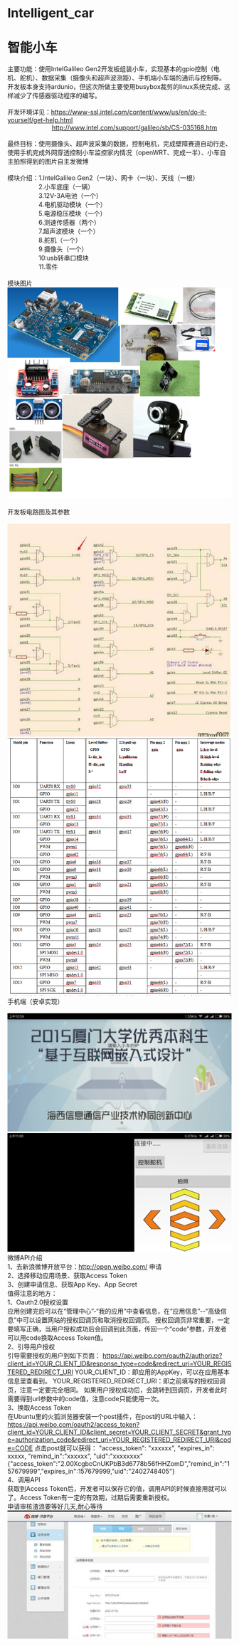 # Intelligent_car
# 智能小车 <br />
主要功能：使用IntelGalileo Gen2开发板组装小车，实现基本的gpio控制（电机、舵机）、数据采集（摄像头和超声波测距）、手机端小车端的通讯与控制等。
开发板本身支持ardunio，但这次所做主要使用busybox裁剪的linux系统完成、这样减少了传感器驱动程序的编写。<br />
<br />
开发环境详见：https://www-ssl.intel.com/content/www/us/en/do-it-yourself/get-help.html<br />
&emsp; &emsp; &emsp; &emsp; &emsp;&emsp;http://www.intel.com/support/galileo/sb/CS-035168.htm<br />
<br />
最终目标：使用摄像头、超声波采集的数据，控制电机，完成壁障赛道自动行走、使用手机完成外网穿透控制小车监控家内情况（openWRT、完成一半）、小车自主拍照得到的图片自主发微博<br />
<br />
模块介绍：1.IntelGalileo Gen2（一块）、网卡（一块）、天线（一根）<br />
&emsp;&emsp;&emsp;&emsp;&emsp;2.小车底座（一辆）<br />
&emsp;&emsp;&emsp;&emsp;&emsp;3.12V-3A电池（一个）<br />
&emsp;&emsp;&emsp;&emsp;&emsp;4.电机驱动模块（一个）<br />
&emsp;&emsp;&emsp;&emsp;&emsp;5.电源稳压模块（一个）<br />
&emsp;&emsp;&emsp;&emsp;&emsp;6.测速传感器（两个）<br />
&emsp;&emsp;&emsp;&emsp;&emsp;7.超声波模块（一个）<br />
&emsp;&emsp;&emsp;&emsp;&emsp;8.舵机（一个）<br />
&emsp;&emsp;&emsp;&emsp;&emsp;9.摄像头（一个）<br />
&emsp;&emsp;&emsp;&emsp;&emsp;10:usb转串口模块<br />
&emsp;&emsp;&emsp;&emsp;&emsp;11.零件<br />
<br />
模块图片<br />
![](https://github.com/DeepLJH0001/Intelligent_car/blob/master/image/%E6%97%A0%E6%A0%87%E9%A2%98.png?raw=true)
<br />
<br />
开发板电路图及其参数<br />
<br />
![](https://github.com/DeepLJH0001/Intelligent_car/blob/master/image/QQ%E5%9B%BE%E7%89%8720170811103530.jpg?raw=true)
![](https://github.com/DeepLJH0001/Intelligent_car/blob/master/image/QQ%E6%88%AA%E5%9B%BE20170811103617.png?raw=true)<br />
手机端（安卓实现）<br />
<br />
![](https://github.com/DeepLJH0001/Intelligent_car/blob/master/image/Screenshot_2017-08-11-10-59-54-721_com.atr.Car_v2.png?raw=true)
![](https://github.com/DeepLJH0001/Intelligent_car/blob/master/image/Screenshot_2017-08-11-11-00-06-983_com.atr.Car_v2.png?raw=true)
微博API介绍<br />
1、去新浪微博开放平台：http://open.weibo.com/ 申请<br />
2、选择移动应用场景、获取Access Token<br />
3、创建申请信息、获取App Key、App Secret<br />
值得注意的地方：<br />
1、Oauth2.0授权设置<br />
应用创建完后可以在“管理中心”-“我的应用”中查看信息，在“应用信息”--“高级信息”中可以设置网站的授权回调页和取消授权回调页。
授权回调页非常重要，一定要填写正确，当用户授权成功后会回调到此页面，传回一个“code”参数，开发者可以用code换取Access Token值。<br />
2、引导用户授权<br />
引导需要授权的用户到如下页面：
https://api.weibo.com/oauth2/authorize?client_id=YOUR_CLIENT_ID&response_type=code&redirect_uri=YOUR_REGISTERED_REDIRECT_URI
YOUR_CLIENT_ID：即应用的AppKey，可以在应用基本信息里查看到。
YOUR_REGISTERED_REDIRECT_URI：即之前填写的授权回调页，注意一定要完全相同。
如果用户授权成功后，会跳转到回调页，开发者此时需要得到url参数中的code值，注意code只能使用一次。<br />
3、换取Access Token<br />
在Ubuntu里的火狐浏览器安装一个post插件，在post的URL中输入：
https://api.weibo.com/oauth2/access_token?client_id=YOUR_CLIENT_ID&client_secret=YOUR_CLIENT_SECRET&grant_type=authorization_code&redirect_uri=YOUR_REGISTERED_REDIRECT_URI&code=CODE
点击post就可以获得：
"access_token": "xxxxxx",
"expires_in": xxxxx,
"remind_in":"xxxxxx",
"uid":"xxxxxxxx"
{"access_token":"2.00XcgbcCnUKPbB3d6778b56fHHZomD","remind_in":"157679999","expires_in":157679999,"uid":"2402748405"}<br />
4、调用API<br />
获取到Access Token后，开发者可以保存它的值，调用API的时候直接用就可以了。Access Token有一定的有效期，过期后需要重新授权。<br />
申请审核渣浪要等好几天,耐心等待<br />
![](https://github.com/DeepLJH0001/Intelligent_car/blob/master/image/QQ%E5%9B%BE%E7%89%8720170811113805.jpg?raw=true)

